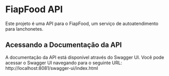 # FiapFood API

Este projeto é uma API para o FiapFood, um serviço de autoatendimento para lanchonetes.

## Acessando a Documentação da API

A documentação da API está disponível através do Swagger UI. Você pode acessar o Swagger UI navegando para o seguinte URL:
http://localhost:8081/swagger-ui/index.html
